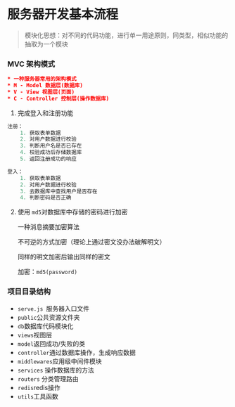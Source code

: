 # 服务器开发基本流程

> 模块化思想：对不同的代码功能，进行单一用途原则，同类型，相似功能的抽取为一个模块

###  MVC 架构模式

```json
* 一种服务器常用的架构模式
* M - Model 数据层(数据库)
* V - View 视图层(页面)
* C - Controller 控制层(操作数据库)
```



1. 完成登入和注册功能

```js
注册：
    1. 获取表单数据
    2. 对用户数据进行校验
    3. 判断用户名是否已存在
    4. 校验成功后存储数据库
    5. 返回注册成功的响应
```

```js
登入： 
    1. 获取表单数据
    2. 对用户数据进行校验
    3. 去数据库中查找用户是否存在
    4. 判断密码是否正确
```

2. 使用 `md5`对数据库中存储的密码进行加密

   一种消息摘要加密算法

    不可逆的方式加密（理论上通过密文没办法破解明文）

    同样的明文加密后输出同样的密文

   加密：`md5(password)`

### 项目目录结构

* `serve.js `服务器入口文件
* `public`公共资源文件夹
* `db`数据库代码模块化
* `views`视图层
* `model`返回成功/失败的类
* `controller`通过数据库操作，生成响应数据
* `middlewares`应用级中间件模块
* `services` 操作数据库的方法
* `routers` 分类管理路由
* `redis`redis操作
* `utils`工具函数